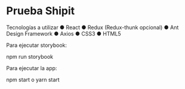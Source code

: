 # Prueba Shipit

Tecnologías a utilizar
● React
● Redux (Redux-thunk opcional)
● Ant Design Framework
● Axios
● CSS3
● HTML5

Para ejecutar storybook:

npm run storybook

Para ejecutar la app:

npm start o yarn start

